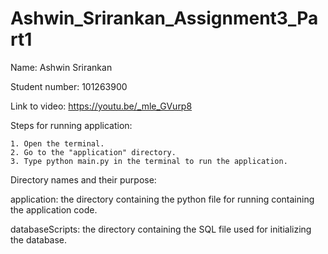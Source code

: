 # Ashwin_Srirankan_Assignment3_Part1
Name: Ashwin Srirankan

Student number: 101263900

Link to video: https://youtu.be/_mle_GVurp8


Steps for running application:

    1. Open the terminal.
    2. Go to the "application" directory.
    3. Type python main.py in the terminal to run the application.


Directory names and their purpose:
    
 application: the directory containing the python file for running containing the application code.

 databaseScripts: the directory containing the SQL file used for initializing the database.
